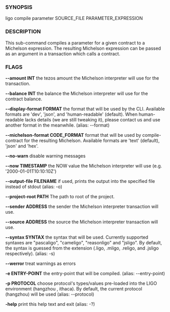 
### SYNOPSIS
ligo compile parameter SOURCE_FILE PARAMETER_EXPRESSION

### DESCRIPTION
This sub-command compiles a parameter for a given contract to a Michelson expression. The resulting Michelson expression can be passed as an argument in a transaction which calls a contract.

### FLAGS
**--amount INT**
the tezos amount the Michelson interpreter will use for the transaction.

**--balance INT**
the balance the Michelson interpreter will use for the contract balance.

**--display-format FORMAT**
the format that will be used by the CLI. Available formats are 'dev', 'json', and 'human-readable' (default). When human-readable lacks details (we are still tweaking it), please contact us and use another format in the meanwhile. (alias: --format)

**--michelson-format CODE_FORMAT**
format that will be used by compile-contract for the resulting Michelson. Available formats are 'text' (default), 'json' and 'hex'.

**--no-warn**
disable warning messages

**--now TIMESTAMP**
the NOW value the Michelson interpreter will use (e.g. '2000-01-01T10:10:10Z')

**--output-file FILENAME**
if used, prints the output into the specified file instead of stdout (alias: -o)

**--project-root PATH**
The path to root of the project.

**--sender ADDRESS**
the sender the Michelson interpreter transaction will use.

**--source ADDRESS**
the source the Michelson interpreter transaction will use.

**--syntax SYNTAX**
the syntax that will be used. Currently supported syntaxes are "pascaligo", "cameligo", "reasonligo" and "jsligo". By default, the syntax is guessed from the extension (.ligo, .mligo, .religo, and .jsligo respectively). (alias: -s)

**--werror**
treat warnings as errors

**-e ENTRY-POINT**
the entry-point that will be compiled. (alias: --entry-point)

**-p PROTOCOL**
choose protocol's types/values pre-loaded into the LIGO environment (hangzhou , ithaca). By default, the current protocol (hangzhou) will be used (alias: --protocol)

**-help**
print this help text and exit (alias: -?)


